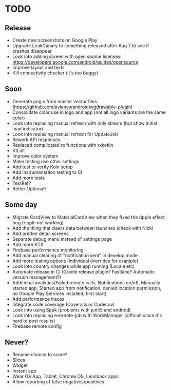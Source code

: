 # TODO

## Release
* Create new screenshots on Google Play
* Upgrade LeakCanary to something released after Aug 7 to see if crashes disappear
* Look into adding screen with open source licenses: https://developers.google.com/android/guides/opensource
* Improve layout and texts
* Kill connectivity checker (it's too buggy)

## Soon
* Generate png:s from master vector files (https://github.com/avianey/androidsvgdrawable-plugin)
* Consolidate color use in logo and app (not all logo variants are the same color)
* Look into replacing manual refresh with only stream (but show initial load indicator)
* Look into replacing manual refresh for UpdateJob
* Rework API responses.
* Replaced complicated rx functions with rxkotlin
* KtLint
* Improve color system
* Make testing use other settings
* Add test to verify Koin setup
* Add instrumentation testing to CI
* Add more tests
* TextRef?
* Better Optional?

## Some day
* Migrate CardView to MaterialCardView when they fixed the ripple effect bug (ripple not working)
* Add the thing that clears data between launches (check with Nick)
* Add prettier detail screens
* Separate debug menu instead of settings page
* Add more KTX
* Firebase performance monitoring
* Add manual clearing of "notification sent" in develop mode
* Add more testing options (individual overrides for example)
* Look into country changes while app running (Locale etc)
* Automate release in CI (Gradle release plugin? Fastlane? Automatic version management?)
* Additional analytics(Failed remote calls, Notifications on/off, Manually started app, Started app from notification, denied location permission, no Google Play Services installed, first start)
* Add performance traces
* Integrate code coverage (Coveralls or Codecov)
* Look into using Spek (problems with junit5 and android)
* Look into replacing evernote-job with WorkManager (difficult since it's hard to post results)
* Firebase remote config

## Never?
* Rename chance to score?
* Slices
* Widget
* Instant app
* Wear OS App, Tablet, Chrome OS, Leanback apps
* Allow reporting of false negatives/positives
